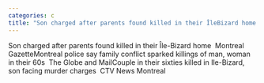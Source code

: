```yaml
---
categories: c
title: "Son charged after parents found killed in their ÎleBizard home  Montreal Gazette"
---
```

Son charged after parents found killed in their Île-Bizard home&nbsp;&nbsp;Montreal GazetteMontreal police say family conflict sparked killings of man, woman in their 60s&nbsp;&nbsp;The Globe and MailCouple in their sixties killed in Ile-Bizard, son facing murder charges&nbsp;&nbsp;CTV News Montreal